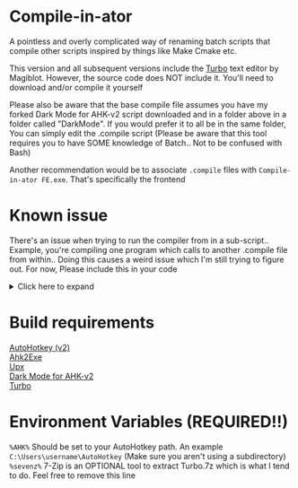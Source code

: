 # Compile-in-ator
 A pointless and overly complicated way of renaming batch scripts that compile other scripts inspired by things like Make Cmake etc.

This version and all subsequent versions include the [Turbo](https://github.com/magiblot/turbo) text editor by Magiblot. However, the source code does NOT include it. You'll need to download and/or compile it yourself

Please also be aware that the base compile file assumes you have my forked Dark Mode for AHK-v2 script downloaded and in a folder above in a folder called "DarkMode". If you would prefer it to all be in the same folder, You can simply edit the .compile script (Please be aware that this tool requires you to have SOME knowledge of Batch.. Not to be confused with Bash)

Another recommendation would be to associate `.compile` files with `Compile-in-ator FE.exe`. That's specifically the frontend

# Known issue
There's an issue when trying to run the compiler from in a sub-script.. Example, you're compiling one program which calls to another .compile file from within.. Doing this causes a weird issue which I'm still trying to figure out. For now, Please include this in your code

<details>
<summary>Click here to expand</summary>

```
PUSHD "%CD%"

cd "{PATH}"
mkdir ".Cmpl8r"
copy ".compile" ".Cmpl8r"
ren ".Cmpl8r\.compile" "[CompileTemp].bat"
call ".Cmpl8r\[CompileTemp].bat"
rmdir ".Cmpl8r" /S /Q

POPD

robocopy "{PATH}\Output" "Output" /MIR

rmdir "{PATH}\Output" /S /Q
```

Make sure to replace `{PATH}` with the actual path

</details>

# Build requirements
[AutoHotkey (v2)](https://github.com/AutoHotkey/AutoHotkey)
\
[Ahk2Exe](https://github.com/AutoHotkey/Ahk2Exe)
\
[Upx](https://github.com/upx/upx)
\
[Dark Mode for AHK-v2](https://github.com/pikakid98/Dark-Mode-For-AHK-v2)
\
[Turbo](https://github.com/magiblot/turbo)


# Environment Variables (REQUIRED!!)
`%AHK%`
   Should be set to your AutoHotkey path. An example `C:\Users\username\AutoHotkey` (Make sure you aren't using a subdirectory)
\
`%sevenz%`
	7-Zip is an OPTIONAL tool to extract Turbo.7z which is what I tend to do. Feel free to remove this line